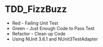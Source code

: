 # TDD_FizzBuzz
- Red - Failing Unit Test
- Green - Just Enough Code to Pass Test
- Refactor - Clean up Code
- Using NUnit 3.6.1 and NUnit3TestAdapter